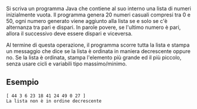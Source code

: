Si scriva un programma Java che contiene al suo interno una lista di numeri inizialmente vuota. Il programma genera 20 numeri casuali compresi tra 0 e 50, ogni numero generato viene aggiunto alla lista se e solo se c'è alternanza tra pari e dispari. In parole povere, se l'ultimo numero è pari, allora il successivo deve essere dispari e viceversa. 

Al termine di questa operazione, il programma scorre tutta la lista e stampa un messaggio che dice se la lista è ordinata in maniera decrescente oppure no. Se la lista è ordinata, stampa l'elemento più grande ed il più piccolo, senza usare cicli e variabili tipo massimo/minimo.

## Esempio

```plaintext
[ 44 3 6 23 18 41 24 49 0 27 ]
La lista non è in ordine decrescente
```
